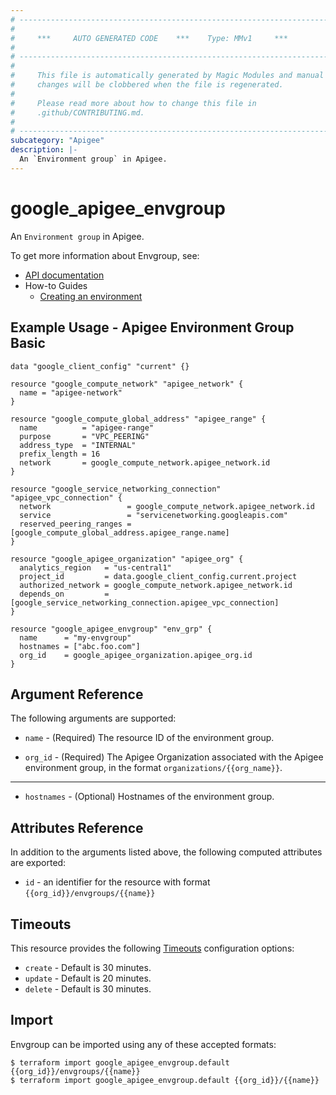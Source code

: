 ```yaml
---
# ----------------------------------------------------------------------------
#
#     ***     AUTO GENERATED CODE    ***    Type: MMv1     ***
#
# ----------------------------------------------------------------------------
#
#     This file is automatically generated by Magic Modules and manual
#     changes will be clobbered when the file is regenerated.
#
#     Please read more about how to change this file in
#     .github/CONTRIBUTING.md.
#
# ----------------------------------------------------------------------------
subcategory: "Apigee"
description: |-
  An `Environment group` in Apigee.
---
```


# google\_apigee\_envgroup

An `Environment group` in Apigee.


To get more information about Envgroup, see:

* [API documentation](https://cloud.google.com/apigee/docs/reference/apis/apigee/rest/v1/organizations.envgroups/create)
* How-to Guides
    * [Creating an environment](https://cloud.google.com/apigee/docs/api-platform/get-started/create-environment)

## Example Usage - Apigee Environment Group Basic


```hcl
data "google_client_config" "current" {}

resource "google_compute_network" "apigee_network" {
  name = "apigee-network"
}

resource "google_compute_global_address" "apigee_range" {
  name          = "apigee-range"
  purpose       = "VPC_PEERING"
  address_type  = "INTERNAL"
  prefix_length = 16
  network       = google_compute_network.apigee_network.id
}

resource "google_service_networking_connection" "apigee_vpc_connection" {
  network                 = google_compute_network.apigee_network.id
  service                 = "servicenetworking.googleapis.com"
  reserved_peering_ranges = [google_compute_global_address.apigee_range.name]
}

resource "google_apigee_organization" "apigee_org" {
  analytics_region   = "us-central1"
  project_id         = data.google_client_config.current.project
  authorized_network = google_compute_network.apigee_network.id
  depends_on         = [google_service_networking_connection.apigee_vpc_connection]
}

resource "google_apigee_envgroup" "env_grp" {
  name      = "my-envgroup"
  hostnames = ["abc.foo.com"]
  org_id    = google_apigee_organization.apigee_org.id
}
```

## Argument Reference

The following arguments are supported:


* `name` -
  (Required)
  The resource ID of the environment group.

* `org_id` -
  (Required)
  The Apigee Organization associated with the Apigee environment group,
  in the format `organizations/{{org_name}}`.


- - -


* `hostnames` -
  (Optional)
  Hostnames of the environment group.


## Attributes Reference

In addition to the arguments listed above, the following computed attributes are exported:

* `id` - an identifier for the resource with format `{{org_id}}/envgroups/{{name}}`


## Timeouts

This resource provides the following
[Timeouts](https://developer.hashicorp.com/terraform/plugin/sdkv2/resources/retries-and-customizable-timeouts) configuration options:

- `create` - Default is 30 minutes.
- `update` - Default is 20 minutes.
- `delete` - Default is 30 minutes.

## Import


Envgroup can be imported using any of these accepted formats:

```
$ terraform import google_apigee_envgroup.default {{org_id}}/envgroups/{{name}}
$ terraform import google_apigee_envgroup.default {{org_id}}/{{name}}
```
